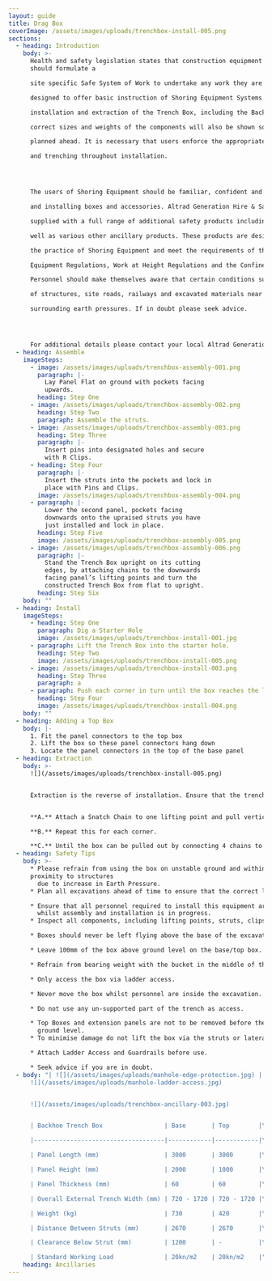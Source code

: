 ```yaml
---
layout: guide
title: Drag Box
coverImage: /assets/images/uploads/trenchbox-install-005.png
sections:
  - heading: Introduction
    body: >-
      Health and safety legislation states that construction equipment users
      should formulate a

      site specific Safe System of Work to undertake any work they are planning. This brochure was

      designed to offer basic instruction of Shoring Equipment Systems including the assembly,

      installation and extraction of the Trench Box, including the Backhoe, Mini and Standard. The

      correct sizes and weights of the components will also be shown so that use of equipment can be

      planned ahead. It is necessary that users enforce the appropriate safety practices of excavations

      and trenching throughout installation.




      The users of Shoring Equipment should be familiar, confident and competent when handling

      and installing boxes and accessories. Altrad Generation Hire & Sales excavation systems can be

      supplied with a full range of additional safety products including ladder access and guardrails as

      well as various other ancillary products. These products are designed to act in accordance with

      the practice of Shoring Equipment and meet the requirements of the Lifting Operations & Lifting

      Equipment Regulations, Work at Height Regulations and the Confined Spaces Regulations.

      Personnel should make themselves aware that certain conditions such as the close proximity

      of structures, site roads, railways and excavated materials near the trench can all increase

      surrounding earth pressures. If in doubt please seek advice.




      For additional details please contact your local Altrad Generation Hire & Sale branch.
  - heading: Assemble
    imageSteps:
      - image: /assets/images/uploads/trenchbox-assembly-001.png
        paragraph: |-
          Lay Panel Flat on ground with pockets facing
          upwards.
        heading: Step One
      - image: /assets/images/uploads/trenchbox-assembly-002.png
        heading: Step Two
        paragraph: Assemble the struts.
      - image: /assets/images/uploads/trenchbox-assembly-003.png
        heading: Step Three
        paragraph: |-
          Insert pins into designated holes and secure
          with R Clips.
      - heading: Step Four
        paragraph: |-
          Insert the struts into the pockets and lock in
          place with Pins and Clips.
        image: /assets/images/uploads/trenchbox-assembly-004.png
      - paragraph: |-
          Lower the second panel, pockets facing
          downwards onto the upraised struts you have
          just installed and lock in place.
        heading: Step Five
        image: /assets/images/uploads/trenchbox-assembly-005.png
      - image: /assets/images/uploads/trenchbox-assembly-006.png
        paragraph: |-
          Stand the Trench Box upright on its cutting
          edges, by attaching chains to the downwards
          facing panel’s lifting points and turn the
          constructed Trench Box from flat to upright.
        heading: Step Six
    body: ""
  - heading: Install
    imageSteps:
      - heading: Step One
        paragraph: Dig a Starter Hole
        image: /assets/images/uploads/trenchbox-install-001.jpg
      - paragraph: Lift the Trench Box into the starter hole.
        heading: Step Two
        image: /assets/images/uploads/trenchbox-install-005.png
      - image: /assets/images/uploads/trenchbox-install-003.png
        heading: Step Three
        paragraph: a
      - paragraph: Push each corner in turn until the box reaches the limit.
        heading: Step Four
        image: /assets/images/uploads/trenchbox-install-004.png
    body: ""
  - heading: Adding a Top Box
    body: |-
      1. Fit the panel connectors to the top box
      2. Lift the box so these panel connectors hang down
      3. Locate the panel connectors in the top of the base panel
  - heading: Extraction
    body: >-
      ![](/assets/images/uploads/trenchbox-install-005.png)


      Extraction is the reverse of installation. Ensure that the trench is backfilled before lifting each corner in turn until box is at least 300mm above ground level, then attach 4 Leg Chain and lift box from the excavation.


      **A.** Attach a Snatch Chain to one lifting point and pull vertically.

      **B.** Repeat this for each corner.

      **C.** Until the box can be pulled out by connecting 4 chains to each point and pulling vertically.
  - heading: Safety Tips
    body: >-
      * Please refrain from using the box on unstable ground and within close
      proximity to structures
        due to increase in Earth Pressure.
      * Plan all excavations ahead of time to ensure that the correct lifting operations can be used.

      * Ensure that all personnel required to install this equipment are suitably trained and supervised
        whilst assembly and installation is in progress.
      * Inspect all components, including lifting points, struts, clips and pins.

      * Boxes should never be left flying above the base of the excavation.

      * Leave 100mm of the box above ground level on the base/top box.

      * Refrain from bearing weight with the bucket in the middle of the panel during installation.

      * Only access the box via ladder access.

      * Never move the box whilst personnel are inside the excavation.

      * Do not use any un-supported part of the trench as access.

      * Top Boxes and extension panels are not to be removed before the top of the base box is above
        ground level.
      * To minimise damage do not lift the box via the struts or laterally load them.

      * Attach Ladder Access and Guardrails before use.

      * Seek advice if you are in doubt.
  - body: "| ![](/assets/images/uploads/manhole-edge-protection.jpg) |
      ![](/assets/images/uploads/manhole-ladder-access.jpg)


      ![](/assets/images/uploads/trenchbox-ancillary-003.jpg)


      | Backhoe Trench Box                 | Base       | Top        |\r

      |------------------------------------|------------|------------|\r

      | Panel Length (mm)                  | 3000       | 3000       |\r

      | Panel Height (mm)                  | 2000       | 1000       |\r

      | Panel Thickness (mm)               | 60         | 60         |\r

      | Overall External Trench Width (mm) | 720 - 1720 | 720 - 1720 |\r

      | Weight (kg)                        | 730        | 420        |\r

      | Distance Between Struts (mm)       | 2670       | 2670       |\r

      | Clearance Below Strut (mm)         | 1200       | -          |\r

      | Standard Working Load              | 20kn/m2    | 20kn/m2    |"
    heading: Ancillaries
---
```

